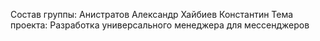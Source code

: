 Состав группы:
Анистратов Александр
Хайбиев Константин
Тема проекта:
Разработка универсального менеджера для мессенджеров
